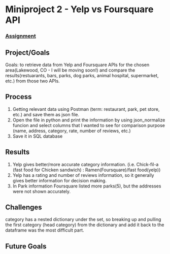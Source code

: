 # Miniproject 2 - Yelp vs Foursquare API

### [Assignment](assignment.md)

## Project/Goals
Goals: to retrieve data from Yelp and Foursquare APIs for the chosen area(Lakewood, CO - I will be moving soon!) and compare the results(restuarants, bars, parks, dog parks, animal hospital, supermarket, etc.)  from those two APIs. 


## Process
1) Getting relevant data using Postman (term: restaurant, park, pet store, etc.) and save them as json file. 
2) Open the file in python and print the information by using json_normalize funcion and select columns that I wanted to see for comparison purpose (name, address, category, rate, number of reviews, etc.) 
3) Save it in SQL database

## Results
1) Yelp gives better/more accurate category information. (i.e. Chick-fil-a (fast food for Chicken sandwich) : Ramen(Foursquare)/fast food(yelp)) 
2) Yelp has a rating and number of reviews information, so it generally gives better information for decision making. 
3) In Park information Foursquare listed more parks(5), but the addresses were not shown accurately.  


## Challenges 
category has a nested dictionary under the set, so breaking up and pulling the first category (head category) from the dictionary and add it back to the dataframe was the most difficult part. 

## Future Goals
